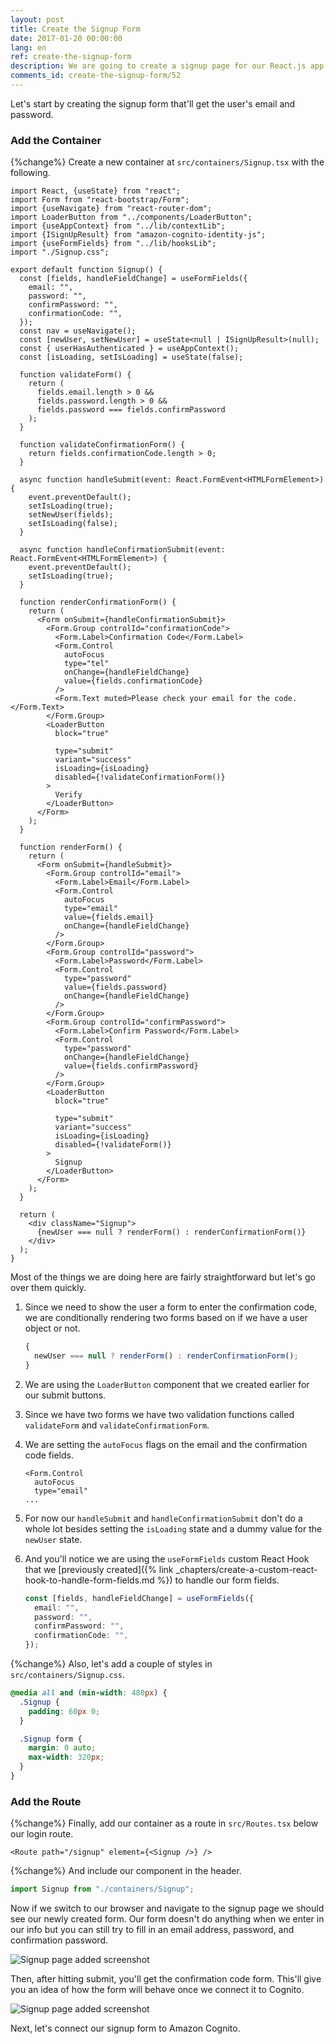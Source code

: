 ```yaml
---
layout: post
title: Create the Signup Form
date: 2017-01-20 00:00:00
lang: en
ref: create-the-signup-form
description: We are going to create a signup page for our React.js app. To sign up users with Amazon Cognito, we need to create a form that allows users to enter a confirmation code that is emailed to them.
comments_id: create-the-signup-form/52
---
```


Let's start by creating the signup form that'll get the user's email and password.

### Add the Container

{%change%} Create a new container at `src/containers/Signup.tsx` with the following.

```tsx
import React, {useState} from "react";
import Form from "react-bootstrap/Form";
import {useNavigate} from "react-router-dom";
import LoaderButton from "../components/LoaderButton";
import {useAppContext} from "../lib/contextLib";
import {ISignUpResult} from "amazon-cognito-identity-js";
import {useFormFields} from "../lib/hooksLib";
import "./Signup.css";

export default function Signup() {
  const [fields, handleFieldChange] = useFormFields({
    email: "",
    password: "",
    confirmPassword: "",
    confirmationCode: "",
  });
  const nav = useNavigate();
  const [newUser, setNewUser] = useState<null | ISignUpResult>(null);
  const { userHasAuthenticated } = useAppContext();
  const [isLoading, setIsLoading] = useState(false);

  function validateForm() {
    return (
      fields.email.length > 0 &&
      fields.password.length > 0 &&
      fields.password === fields.confirmPassword
    );
  }

  function validateConfirmationForm() {
    return fields.confirmationCode.length > 0;
  }

  async function handleSubmit(event: React.FormEvent<HTMLFormElement>) {
    event.preventDefault();
    setIsLoading(true);
    setNewUser(fields);
    setIsLoading(false);
  }

  async function handleConfirmationSubmit(event: React.FormEvent<HTMLFormElement>) {
    event.preventDefault();
    setIsLoading(true);
  }

  function renderConfirmationForm() {
    return (
      <Form onSubmit={handleConfirmationSubmit}>
        <Form.Group controlId="confirmationCode">
          <Form.Label>Confirmation Code</Form.Label>
          <Form.Control
            autoFocus
            type="tel"
            onChange={handleFieldChange}
            value={fields.confirmationCode}
          />
          <Form.Text muted>Please check your email for the code.</Form.Text>
        </Form.Group>
        <LoaderButton
          block="true"

          type="submit"
          variant="success"
          isLoading={isLoading}
          disabled={!validateConfirmationForm()}
        >
          Verify
        </LoaderButton>
      </Form>
    );
  }

  function renderForm() {
    return (
      <Form onSubmit={handleSubmit}>
        <Form.Group controlId="email">
          <Form.Label>Email</Form.Label>
          <Form.Control
            autoFocus
            type="email"
            value={fields.email}
            onChange={handleFieldChange}
          />
        </Form.Group>
        <Form.Group controlId="password">
          <Form.Label>Password</Form.Label>
          <Form.Control
            type="password"
            value={fields.password}
            onChange={handleFieldChange}
          />
        </Form.Group>
        <Form.Group controlId="confirmPassword">
          <Form.Label>Confirm Password</Form.Label>
          <Form.Control
            type="password"
            onChange={handleFieldChange}
            value={fields.confirmPassword}
          />
        </Form.Group>
        <LoaderButton
          block="true"

          type="submit"
          variant="success"
          isLoading={isLoading}
          disabled={!validateForm()}
        >
          Signup
        </LoaderButton>
      </Form>
    );
  }

  return (
    <div className="Signup">
      {newUser === null ? renderForm() : renderConfirmationForm()}
    </div>
  );
}

```

Most of the things we are doing here are fairly straightforward but let's go over them quickly.

1. Since we need to show the user a form to enter the confirmation code, we are conditionally rendering two forms based on if we have a user object or not.

   ```jsx
   {
     newUser === null ? renderForm() : renderConfirmationForm();
   }
   ```

2. We are using the `LoaderButton` component that we created earlier for our submit buttons.

3. Since we have two forms we have two validation functions called `validateForm` and `validateConfirmationForm`.

4. We are setting the `autoFocus` flags on the email and the confirmation code fields.

   ```tsx
   <Form.Control
     autoFocus
     type="email"
   ...
   ```

5. For now our `handleSubmit` and `handleConfirmationSubmit` don't do a whole lot besides setting the `isLoading` state and a dummy value for the `newUser` state.

6. And you'll notice we are using the `useFormFields` custom React Hook that we [previously created]({% link _chapters/create-a-custom-react-hook-to-handle-form-fields.md %}) to handle our form fields.

   ```typescript
   const [fields, handleFieldChange] = useFormFields({
     email: "",
     password: "",
     confirmPassword: "",
     confirmationCode: "",
   });
   ```

{%change%} Also, let's add a couple of styles in `src/containers/Signup.css`.

```css
@media all and (min-width: 480px) {
  .Signup {
    padding: 60px 0;
  }

  .Signup form {
    margin: 0 auto;
    max-width: 320px;
  }
}
```

### Add the Route

{%change%} Finally, add our container as a route in `src/Routes.tsx` below our login route.

```tsx
<Route path="/signup" element={<Signup />} />
```

{%change%} And include our component in the header.

```typescript
import Signup from "./containers/Signup";
```

Now if we switch to our browser and navigate to the signup page we should see our newly created form. Our form doesn't do anything when we enter in our info but you can still try to fill in an email address, password, and confirmation password. 

![Signup page added screenshot](/assets/signup-page-added.png)

Then, after hitting submit, you'll get the confirmation code form.  This'll give you an idea of how the form will behave once we connect it to Cognito.

![Signup page added screenshot](/assets/signup-page-confirmation-code.png)

Next, let's connect our signup form to Amazon Cognito.
